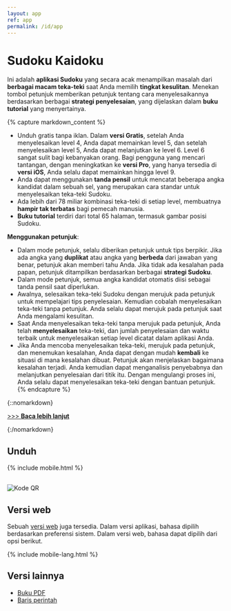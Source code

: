 ```yaml
---
layout: app
ref: app
permalink: /id/app
---
```

# Sudoku Kaidoku
Ini adalah **aplikasi Sudoku** yang secara acak menampilkan masalah dari **berbagai macam teka-teki** saat Anda memilih **tingkat kesulitan**. Menekan tombol petunjuk memberikan petunjuk tentang cara menyelesaikannya berdasarkan berbagai **strategi penyelesaian**, yang dijelaskan dalam **buku tutorial** yang menyertainya.

{% capture markdown_content %}
- Unduh gratis tanpa iklan. Dalam **versi Gratis**, setelah Anda menyelesaikan level 4, Anda dapat memainkan level 5, dan setelah menyelesaikan level 5, Anda dapat melanjutkan ke level 6. Level 6 sangat sulit bagi kebanyakan orang. Bagi pengguna yang mencari tantangan, dengan meningkatkan ke **versi Pro**, yang hanya tersedia di **versi iOS**, Anda selalu dapat memainkan hingga level 9.
- Anda dapat menggunakan **tanda pensil** untuk mencatat beberapa angka kandidat dalam sebuah sel, yang merupakan cara standar untuk menyelesaikan teka-teki Sudoku.
- Ada lebih dari 78 miliar kombinasi teka-teki di setiap level, membuatnya **hampir tak terbatas** bagi pemecah manusia.
- **Buku tutorial** terdiri dari total 65 halaman, termasuk gambar posisi Sudoku.

**Menggunakan petunjuk**:
- Dalam mode petunjuk, selalu diberikan petunjuk untuk tips berpikir. Jika ada angka yang **duplikat** atau angka yang **berbeda** dari jawaban yang benar, petunjuk akan memberi tahu Anda. Jika tidak ada kesalahan pada papan, petunjuk ditampilkan berdasarkan berbagai **strategi Sudoku**.
- Dalam mode petunjuk, semua angka kandidat otomatis diisi sebagai tanda pensil saat diperlukan.
- Awalnya, selesaikan teka-teki Sudoku dengan merujuk pada petunjuk untuk mempelajari tips penyelesaian. Kemudian cobalah menyelesaikan teka-teki tanpa petunjuk. Anda selalu dapat merujuk pada petunjuk saat Anda mengalami kesulitan.
- Saat Anda menyelesaikan teka-teki tanpa merujuk pada petunjuk, Anda telah **menyelesaikan** teka-teki, dan jumlah penyelesaian dan waktu terbaik untuk menyelesaikan setiap level dicatat dalam aplikasi Anda.
- Jika Anda mencoba menyelesaikan teka-teki, merujuk pada petunjuk, dan menemukan kesalahan, Anda dapat dengan mudah **kembali** ke situasi di mana kesalahan dibuat. Petunjuk akan menjelaskan bagaimana kesalahan terjadi. Anda kemudian dapat menganalisis penyebabnya dan melanjutkan penyelesaian dari titik itu. Dengan mengulangi proses ini, Anda selalu dapat menyelesaikan teka-teki dengan bantuan petunjuk.
{% endcapture %}

{::nomarkdown}
<script>
function showMore(btn) {
   var targetId = btn.getAttribute("href").slice(1);
   document.getElementById(targetId).style.display = "block";
   btn.parentNode.style.display = "none";
   return false;
}
</script>
<p><a href="#readmore1" onclick="return showMore(this);">&gt;&gt;&gt; <strong>Baca lebih lanjut</strong></a></p>
<div id="readmore1" style="display: none";>
{:/nomarkdown}
{{ markdown_content | markdownify }}
{::nomarkdown}</div>{:/nomarkdown}

## Unduh
{% include mobile.html %}
<img src="{{'/img/qr.png' | relative_url}}" alt="Kode QR" style="display: block; margin-top: 30px;">

## Versi web
Sebuah [versi web](../sudoku/) juga tersedia. Dalam versi aplikasi, bahasa dipilih berdasarkan preferensi sistem. Dalam versi web, bahasa dapat dipilih dari opsi berikut.

{% include mobile-lang.html %}

## Versi lainnya
- [Buku PDF](../book)
- [Baris perintah](../)
